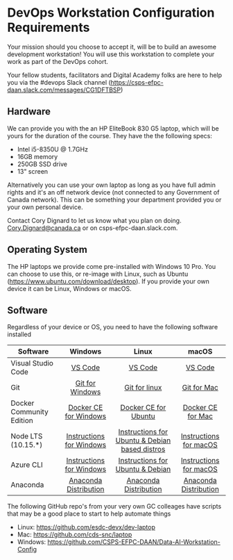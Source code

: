 # DevOps Workstation Configuration Requirements

Your mission should you choose to accept it, will be to build an awesome development workstation! You will use this workstation to complete your work as part of the DevOps cohort.

Your fellow students, facilitators and Digital Academy folks are here to help you via the #devops Slack channel (https://csps-efpc-daan.slack.com/messages/CG1DFTBSP)

## Hardware
We can provide you with the an HP EliteBook 830 G5 laptop, which will be yours for the duration of the course. They have the  the following specs:
- Intel i5-8350U @ 1.7GHz
- 16GB memory
- 250GB SSD drive
- 13" screen

Alternatively you can use your own laptop as long as you have full admin rights and it's an off network device (not connected to any Government of Canada network). This can be something your department provided you or your own personal device.

Contact Cory Dignard to let us know what you plan on doing. Cory.Dignard@canada.ca or on csps-efpc-daan.slack.com.

## Operating System
The HP laptops we provide come pre-installed with Windows 10 Pro. You can choose to use this, or re-image with Linux, such as Ubuntu (https://www.ubuntu.com/download/desktop). If you provide your own device it can be Linux, Windows or macOS.

## Software
Regardless of your device or OS, you need to have the following software installed

| Software | Windows | Linux | macOS |
| ------ | :------: | :------: | :------: |
| Visual Studio Code | [VS Code](https://code.visualstudio.com/) | [VS Code](https://code.visualstudio.com/) | [VS Code](https://code.visualstudio.com/)|
| Git | [Git for Windows](https://git-scm.com/download/win) | [Git for linux](https://git-scm.com/download/linux) | [Git for Mac](https://git-scm.com/download/mac) |
| Docker Community Edition| [Docker CE for Windows](https://docs.docker.com/docker-for-windows/install/) | [Docker CE for Ubuntu](https://docs.docker.com/install/linux/docker-ce/debian/) | [Docker CE for Mac](https://docs.docker.com/docker-for-mac/install/) |
| Node LTS (10.15.*)| [Instructions for Windows](https://nodejs.org/en/download/package-manager/#windows) | [Instructions for Ubuntu & Debian based distros](https://github.com/nodesource/distributions/blob/master/README.md#debinstall) | [Instructions for macOS](https://nodejs.org/en/download/package-manager/#macos) |
| Azure CLI | [Instructions for Windows](https://docs.microsoft.com/en-us/cli/azure/install-azure-cli-windows?view=azure-cli-latest) | [Instructions for Ubuntu & Debian](https://docs.microsoft.com/en-us/cli/azure/install-azure-cli-apt?view=azure-cli-latest) | [Instructions for macOS](https://docs.microsoft.com/en-us/cli/azure/install-azure-cli-macos?view=azure-cli-latest) |
| Anaconda | [Anaconda Distribution](https://www.anaconda.com/distribution/) | [Anaconda Distribution](https://www.anaconda.com/distribution/) | [Anaconda Distribution](https://www.anaconda.com/distribution/) |


The following GitHub repo's from your very own GC colleages have scripts that may be a good place to start to help automate things
- Linux: https://github.com/esdc-devx/dev-laptop
- Mac: https://github.com/cds-snc/laptop
- Windows: https://github.com/CSPS-EFPC-DAAN/Data-AI-Workstation-Config
